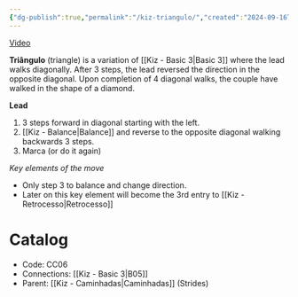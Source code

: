 ```yaml
---
{"dg-publish":true,"permalink":"/kiz-triangulo/","created":"2024-09-16T14:47:26.825-04:00","updated":"2024-11-03T17:43:23.408-05:00"}
---
```



[Video](https://youtu.be/p3CUwosKolc)

**Triângulo** (triangle) is a variation of [[Kiz - Basic 3\|Basic 3]] where the lead walks diagonally. After 3 steps, the lead reversed the direction in the opposite diagonal. Upon completion of 4 diagonal walks, the couple have walked in the shape of a diamond.

**Lead**
1. 3 steps forward in diagonal starting with the left.
2. [[Kiz - Balance\|Balance]] and reverse to the opposite diagonal walking backwards 3 steps.
3. Marca (or do it again)

*Key elements of the move*
- Only step 3 to balance and change direction.
- Later on this key element will become the 3rd entry to [[Kiz - Retrocesso\|Retrocesso]]

# Catalog

- Code: CC06
- Connections: [[Kiz - Basic 3\|B05]]
- Parent: [[Kiz - Caminhadas\|Caminhadas]] (Strides)
